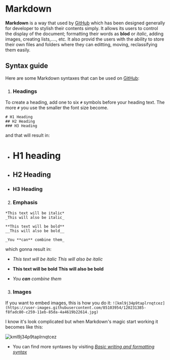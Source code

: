 # Markdown #
**Markdown** is a way that used by [GitHub](https://github.com) which has been designed generally for developer to stylish their contents simply. It allows its users to control the display of the document; formatting their words as **blod** or _italic_, adding images, creating lists,...., etc.
It also provid the users with the ability to store their own files and folders where they can editting, moving, reclassifying them easily.

## Syntax guide ##
Here are some Markdown syntaxes that can be used on [GitHub](https://github.com):

1. ### Headings ###
To create a heading, add one to six `#` symbols before your heading text. The more `#` you use the smaller the font size become.
```
# H1 Heading
## H2 Heading
### H3 Heading
```
and that will result in: 
* # H1 heading
* ## H2 Heading
* ### H3 Heading

2. ### Emphasis ###
```
*This text will be italic*
_This will also be italic_

**This text will be bold**
__This will also be bold__

_You **can** combine them_
```
which gonna result in:
* *This text will be italic*
_This will also be italic_

* **This text will be bold**
__This will also be bold__

* _You **can** combine them_

3. ### Images ###
If you want to embed images, this is how you do it:
`![kml9j34p9taplrnqtcez](https://user-images.githubusercontent.com/85103954/120231385-f8fadc80-c259-11eb-85da-4a4619b22614.jpg)`

I know it's look complicated but when Markdown's magic start working it becomes like this:

![kml9j34p9taplrnqtcez](https://user-images.githubusercontent.com/85103954/120231385-f8fadc80-c259-11eb-85da-4a4619b22614.jpg)

* You can find more syntaxes by visiting _[Basic writing and formatting syntax](https://docs.github.com/en/github/writing-on-github/getting-started-with-writing-and-formatting-on-github/basic-writing-and-formatting-syntax)_





